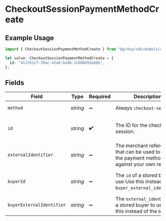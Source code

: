 # CheckoutSessionPaymentMethodCreate

## Example Usage

```typescript
import { CheckoutSessionPaymentMethodCreate } from "@gr4vy/sdk/models/components";

let value: CheckoutSessionPaymentMethodCreate = {
  id: "4137b1cf-39ac-42a8-bad6-1c680d5dab6b",
};
```

## Fields

| Field                                                                                         | Type                                                                                          | Required                                                                                      | Description                                                                                   | Example                                                                                       |
| --------------------------------------------------------------------------------------------- | --------------------------------------------------------------------------------------------- | --------------------------------------------------------------------------------------------- | --------------------------------------------------------------------------------------------- | --------------------------------------------------------------------------------------------- |
| `method`                                                                                      | *string*                                                                                      | :heavy_minus_sign:                                                                            | Always `checkout-session`                                                                     | checkout-session                                                                              |
| `id`                                                                                          | *string*                                                                                      | :heavy_check_mark:                                                                            | The ID for the checkout session.                                                              | 4137b1cf-39ac-42a8-bad6-1c680d5dab6b                                                          |
| `externalIdentifier`                                                                          | *string*                                                                                      | :heavy_minus_sign:                                                                            | The merchant reference that can be used to match the payment method against your own records. | card-12345                                                                                    |
| `buyerId`                                                                                     | *string*                                                                                      | :heavy_minus_sign:                                                                            | The `id` of a stored buyer to use Use this instead of the `buyer_external_identifier`.        | fe26475d-ec3e-4884-9553-f7356683f7f9                                                          |
| `buyerExternalIdentifier`                                                                     | *string*                                                                                      | :heavy_minus_sign:                                                                            | The `external_identifier` of a stored buyer to use. Use this instead of the `buyer_id`.       | buyer-12345                                                                                   |